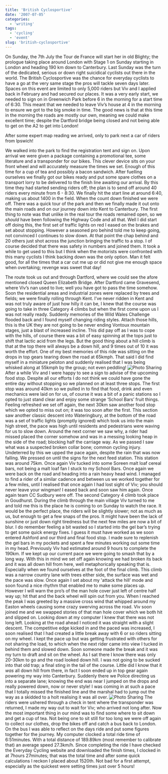 ```yaml
---
title: 'British Cyclosportive'
date: '2007-07-05'
categories:
  - 'writing'
tags:
  - 'cycling'
  - 'event'
slug: 'british-cyclosportive'
---
```


On Sunday, the 7th July the Tour de France will start her in old Blighty; the prologue taking place around London with Stage 1 on Sunday starting in London and heading 190 km down to Canterbury. Last Sunday was the turn of the dedicated, serious or down right suicidical cyclists out there in the world. The British Cyclosportive was the chance for everyday cyclists to have a go at the very same stage the pros will tackle seven days later. Spaces on this event are limited to only 5,000 riders but Viv and I applied back in February and had secured our places. It was a very early start, we needed to sign on in Greenwich Park before 6 in the morning for a start time of 6:30. This meant that we needed to leave Viv’s house at 4 in the morning to ensure we got to the big smoke in time. The good news is that at this time in the morning the roads are mostly our own, meaning we could make excellent time; despite the Dartford bridge being closed and not being able to get on the A2 to get into London!

 <!-- [![Number][image-1]][1] -->

After some expert map reading we arrived, only to park next a car of riders from Ipswich!

 <!-- [![Transponder][image-2]][2] -->

We walked into the park to find the registration tent and sign on. Upon arrival we were given a package containing a promotional tee, some literature and a transponder for our bikes. This clever device sits on your front wheel and will accurately measure the times we set. Enough of this time for a cup of tea and possibly a bacon sandwich. After fuelling ourselves we finally got our bikes ready and put some spare clothes on a transport lorry to be delivered to the finish line awaiting our arrival. By this time they had started sending riders off; the plan is to send off around 40 riders every minute from 6 - 8:30. We finally hit the start line at around 6:40, making us about 1400 in the field. When the count down finished we were off. There was a quick tour of the park and then we finally made it out onto the main roads and on our journey down into Kent to Canterbury. The first thing to note was that unlike in the real tour the roads remained open, so we _should_ have been following the Highway Code and all that. Well I did start off doing this, the first set of traffic lights on red I eased on the brakes and set about stopping. However a seasoned pro behind told me to keep going, not convinced I continues to slow down. At that point the chap behind and 20 others just shot across the junction bringing the traffic to a stop. I of course decided that there was safety in numbers and joined them. It took a while to get used to this but I think when the motorists were confronted with this many cyclists I think backing down was the only option. Man it felt good, for all the times that a car cut me up or did not give me enough space when overtaking; revenge was sweet that day!

 <!-- [![Leaving the big smoke][image-3]][3] -->

The route took us out and through Dartford, where we could see the afore mentioned closed Queen Elizabeth Bridge. After Dartford came Gravesend, where Viv’s nan used to live; well you have got to pass the time somehow. Soon the residential areas and industrial zones were replaced by trees and fields; we were finally rolling through Kent. I’ve never ridden in Kent and was not truly aware of just how hilly it can be, I knew that the course was going to take in three Category 4 climbs but when the first come upon us I was not really ready. Suddenly memories of the Wild Wales Challenge flooded back and I found myself changing riding styles. Attach those hills, this is the UK they are not going to be never ending Vontoux mountain stages, just a blast of increased incline. This did pay off as I was to cope with the hills, of course there was a bit of easy spinning at the tops just to shift that lactic acid from the legs. But the good thing about a hill climb is that at the top there will always be a down hill, and 9 times out of 10 it was worth the effort. One of my best memories of this ride was sitting on the drops in top gears tearing down the road at 65kmph. That said I did find myself in a miniature peloton and suddenly realised that I was being whisked along at 55kmph by the group; not even peddling!
![Photo Sharing](/images/2007/686226652_528ab531a0_m.jpg)
After a while Viv and I were happy to see a sign to advise of the upcoming food stop. Despite all our efforts I do not think we could have gone the entire day without stopping so we planned on at least three stops. The first stop was around 40km so we pulled in to find that food, drink and even mechanics were laid on for us, of course it was a bit of a panic stations so I opted to just stand clear and enjoy some strange ‘School Bars’ fruit things. Feeling refreshed we set off again, the next 30km saw another food stop which we opted to miss out on; it was too soon after the first. This section saw another classic descent into Wateringbury, at the bottom of the road was a set of traffic lights (promptly ignored) which took us into the main high street, the pace was high until residents and pedestrians were waving for us to slow down. Around the next corner we saw why, a rider had missed placed the corner somehow and was in a messing looking heap in the side of the road; blocking half the carriage way. As we passed I saw what was a suspected broken collar bone; common cycling injury. Undeterred by this we upped the pace again, despite the rain that was now falling. We pressed on until the signs for the next feed station. This station was around 75km. Once again Viv tucked into some Soreen malt loaf cereal bars, not being a malt loaf fan I stuck to my School Bars. Once again we were back on the road and heading into a rain heavy head wind. I managed to find a rider of a similar cadence and between us we worked together for a few miles, until I realised that once again I had lost sight of Viv; you should never leave your wingman! I eased back and soon saw him again. Once again team CC Sudbury were off. The second Category 4 climb took place in Goudhurst. During the climb through the main village Viv turned to me and told me this is the place he is coming to on Sunday to watch the race. It would be the perfect place, the riders will be slightly slower; not as much as us, but enough to get a few snaps of the pros. It might have been the lack of sunshine or just down right tiredness but the next few miles are now a bit of blur. I do remember feeling a bit wasted so I started into the gel bar’s trying to get some quick energy fixes. I guess it must have worked as we soon entered Ashford and our third and final food stop. I made sure to replenish the gel bars in my pockets and spent a few minutes working out some time in my head. Previously Viv had estimated around 9 hours to complete the 190km. If we kept up our current pace we were going to smash that by a long way. With this in mind we set off again knowing we had broken its back and it was all down hill from here, well metaphorically speaking that is. Especially when we found ourselves at the foot of the final climb. This climb was a narrow country lane with trees either side, the surface was wet and the pace was slow. Once again I set about my 'attack the hill’ mode and soon found a nice rhythm that enabled me to make some places up. However I will warn the pro’s of the man hole cover just left of centre half way up; hit that and the back wheel will spin out from you. When I reached the peak I was greeted by a massive cross wind that whipped around my Easton wheels causing some crazy swerving across the road. Viv soon joined me and we swapped stories of that man hole cover which we both hit and slipped on. Looking down at my computer I knew that there was not long left. Looking at the road ahead I noticed it was straight with a slight descent. The competitive edge kicked in and the paced was increased, I soon realised that I had created a little break away with 6 or so riders sitting on my wheel. I kept the pace up but was getting frustrated with others for not sharing the load, to which when the next rider came into view I tucked in behind them and slowed down. Soon someone made the break and it was my turn to draft and sit on the wheel. As I sat there I know there was only 20-30km to go and the road looked down hill. I was not going to be sucked into that old trap; a final sting in the tail of the course. Little did I know that it _was_ all down hill from there, in fact I soon ended up in top gear again powering my way into Canterbury. Suddenly there we Police directing us into a separate lane; knowing the end was near I jumped on the drops and really powered down, now or never style! I was coming in at such a pace that I totally missed the finished line and the marshal had to jump out the way as a skidded to a holt realising it was all over.
![Photo Sharing](/images/2007/685374115_1b6ba5c611_m.jpg)
The riders were ushered through a check in tent where the transponder was returned, I made my way out to wait for Viv; who arrived not long after. Now the most important thing in our mind was to find some where to sit down and get a cup of tea. Not being one to sit still for too long we were off again to collect our clothes, drop the bikes off and catch a bus back to London. On the bus I was able to reflect on the days ride and put some figures together for the journey. My computer clocked a total ride time of 6:51minutes. With a total distance of 189.89km (most remember to calibrate that) an average speed 27.3km/h. Since completing the ride I have checked the Everyday Cycling website and downloaded the finish times, I clocked in at 7hours 27minutes; that was the total time and after some quick calculations I reckon I placed about 1520th. Not bad for a first attempt, especially as the quickest were setting times just over 5 hours!
